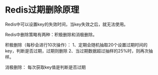 # Redis过期删除原理

Redis中可以设置key的失效时间，当key失效之后，就无法使用。

Redis中删除策略有两种：积极删除和消极删除。

积极删除（每秒会进行10次操作）：
1、定期会随机抽取20个设置过期时间的key，判断是否过期，过期则删除
2、当过期数据超过抽样的25%时，则再次抽样。

消极删除：
每次获取key值是判断是否过期

